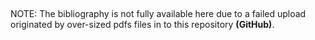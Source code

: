## <p align="center">
NOTE: The bibliography is not fully available here due to a failed upload originated by over-sized pdfs files in to this repository **(GitHub)**.
</p>
